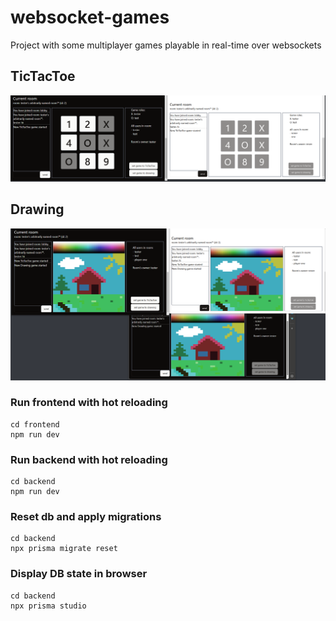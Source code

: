 # websocket-games

Project with some multiplayer games playable in real-time over websockets

## TicTacToe

![TicTacToe](readmePictures/tictactoe.png "TicTacToe")

##  Drawing

![Drawing](readmePictures/drawing.png "Drawing")

### Run frontend with hot reloading

```
cd frontend
npm run dev
```

### Run backend with hot reloading

```
cd backend
npm run dev
```

### Reset db and apply migrations

```
cd backend
npx prisma migrate reset
```

### Display DB state in browser

```
cd backend
npx prisma studio
```
